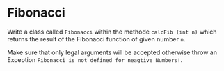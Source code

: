 # Fibonacci

Write a class called `Fibonacci` within the methode `calcFib (int n)` which returns
the result of the Fibonacci function of given number `n`.

Make sure that only legal arguments will be accepted otherwise throw an Exception `Fibonacci is not defined for neagtive Numbers!`.
